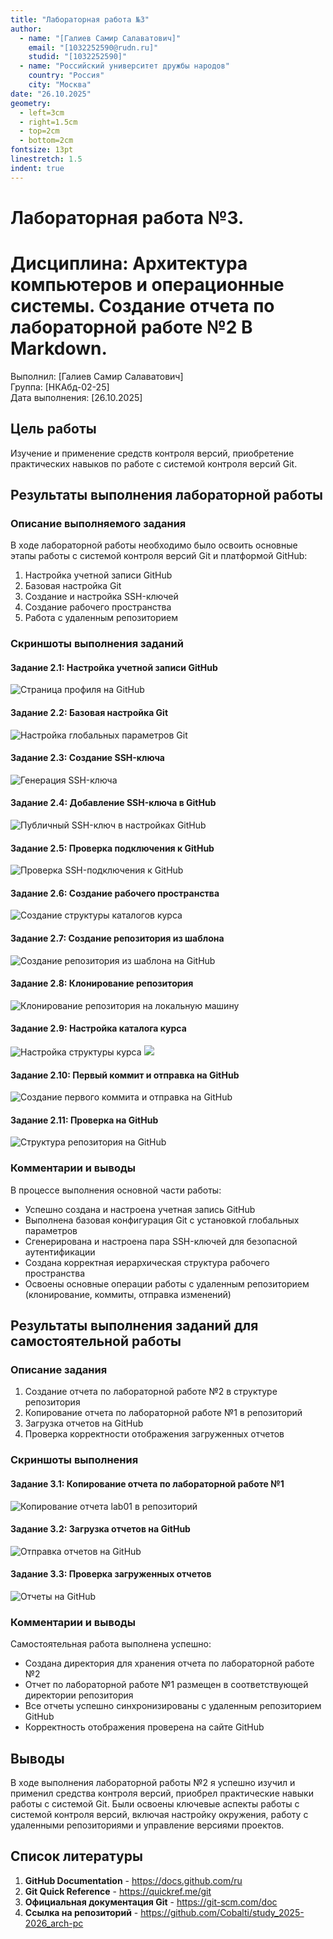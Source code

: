 ```yaml
---
title: "Лабораторная работа №3"
author: 
  - name: "[Галиев Самир Салаватович]"
    email: "[1032252590@rudn.ru]"
    studid: "[1032252590]"
  - name: "Российский университет дружбы народов"
    country: "Россия"
    city: "Москва"
date: "26.10.2025"
geometry:
  - left=3cm
  - right=1.5cm
  - top=2cm
  - bottom=2cm
fontsize: 13pt
linestretch: 1.5
indent: true
---
```


# Лабораторная работа №3. 
# Дисциплина: Архитектура компьютеров и операционные системы. Создание отчета по лабораторной работе №2 В Markdown.

Выполнил: [Галиев Самир Салаватович]  
Группа: [НКАбд-02-25]  
Дата выполнения: [26.10.2025]

## Цель работы

Изучение и применение средств контроля версий, приобретение практических навыков по работе с системой контроля версий Git. 

## Результаты выполнения лабораторной работы

### Описание выполняемого задания

В ходе лабораторной работы необходимо было освоить основные этапы работы с системой контроля версий Git и платформой GitHub:

1. Настройка учетной записи GitHub
2. Базовая настройка Git
3. Создание и настройка SSH-ключей
4. Создание рабочего пространства
5. Работа с удаленным репозиторием

### Скриншоты выполнения заданий

#### Задание 2.1: Настройка учетной записи GitHub
![Страница профиля на GitHub](image/image1.png)

#### Задание 2.2: Базовая настройка Git
![Настройка глобальных параметров Git](image/image3.png)

#### Задание 2.3: Создание SSH-ключа
![Генерация SSH-ключа](image/image2.png)

#### Задание 2.4: Добавление SSH-ключа в GitHub
![Публичный SSH-ключ в настройках GitHub](image/image5.png)

#### Задание 2.5: Проверка подключения к GitHub
![Проверка SSH-подключения к GitHub](image/image4.png)

#### Задание 2.6: Создание рабочего пространства
![Создание структуры каталогов курса](image/image7.png)

#### Задание 2.7: Создание репозитория из шаблона
![Создание репозитория из шаблона на GitHub](image/image6.png)

#### Задание 2.8: Клонирование репозитория
![Клонирование репозитория на локальную машину](image/image9.png)

#### Задание 2.9: Настройка каталога курса
![Настройка структуры курса](image/image8.png)
![](image/image12.png)

#### Задание 2.10: Первый коммит и отправка на GitHub
![Создание первого коммита и отправка на GitHub](image/image10.png)

#### Задание 2.11: Проверка на GitHub
![Структура репозитория на GitHub](image/image11.png)

### Комментарии и выводы

В процессе выполнения основной части работы:
- Успешно создана и настроена учетная запись GitHub
- Выполнена базовая конфигурация Git с установкой глобальных параметров
- Сгенерирована и настроена пара SSH-ключей для безопасной аутентификации
- Создана корректная иерархическая структура рабочего пространства
- Освоены основные операции работы с удаленным репозиторием (клонирование, коммиты, отправка изменений)

## Результаты выполнения заданий для самостоятельной работы

### Описание задания

1. Создание отчета по лабораторной работе №2 в структуре репозитория
2. Копирование отчета по лабораторной работе №1 в репозиторий
3. Загрузка отчетов на GitHub
4. Проверка корректности отображения загруженных отчетов

### Скриншоты выполнения

#### Задание 3.1: Копирование отчета по лабораторной работе №1
![Копирование отчета lab01 в репозиторий](image/image13.png)

#### Задание 3.2: Загрузка отчетов на GitHub
![Отправка отчетов на GitHub](image/image14.png)

#### Задание 3.3: Проверка загруженных отчетов
![Отчеты на GitHub](image/image16.png)

### Комментарии и выводы

Самостоятельная работа выполнена успешно:
- Создана директория для хранения отчета по лабораторной работе №2
- Отчет по лабораторной работе №1 размещен в соответствующей директории репозитория
- Все отчеты успешно синхронизированы с удаленным репозиторием GitHub
- Корректность отображения проверена на сайте GitHub

## Выводы

В ходе выполнения лабораторной работы №2 я успешно изучил и применил средства контроля версий, приобрел практические навыки работы с системой Git. Были освоены ключевые аспекты работы с системой контроля версий, включая настройку окружения, работу с удаленными репозиториями и управление версиями проектов.

## Список литературы

1. **GitHub Documentation** - https://docs.github.com/ru
2. **Git Quick Reference** - https://quickref.me/git
3. **Официальная документация Git** - https://git-scm.com/doc
4. **Ссылка на репозиторий** - https://github.com/Cobalti/study_2025-2026_arch-pc
